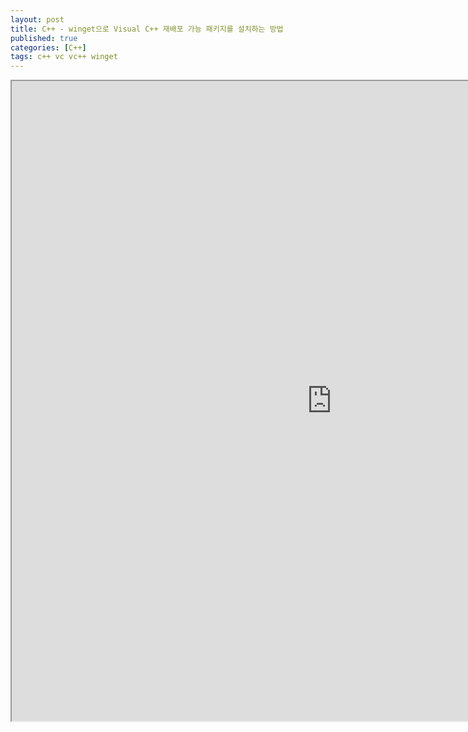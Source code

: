 ```yaml
---
layout: post
title: C++ - winget으로 Visual C++ 재배포 가능 패키지를 설치하는 방법
published: true
categories: [C++]
tags: c++ vc vc++ winget
---
```

<iframe width="1024" height="1024" src="https://docs.google.com/document/d/e/2PACX-1vTSM_zA7Cbv7KZ6YqST0q-7YOrrKBZ4hHt32NCuSGmuq9udttxkvH8FP8BOdEGlqAm60_lmcTWoixkj/pub?embedded=true"></iframe>   
  